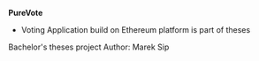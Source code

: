 **PureVote**

- Voting Application build on Ethereum platform is part of theses

Bachelor's theses project 
Author: Marek Sip
